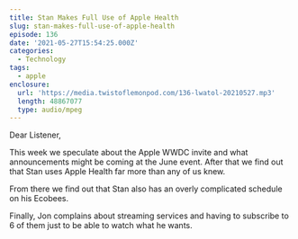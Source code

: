 ```yaml
---
title: Stan Makes Full Use of Apple Health
slug: stan-makes-full-use-of-apple-health
episode: 136
date: '2021-05-27T15:54:25.000Z'
categories:
  - Technology
tags:
  - apple
enclosure:
  url: 'https://media.twistoflemonpod.com/136-lwatol-20210527.mp3'
  length: 48867077
  type: audio/mpeg
---
```


Dear Listener,

This week we speculate about the Apple WWDC invite and what announcements might be coming at the June event. After that we find out that Stan uses Apple Health far more than any of us knew.

From there we find out that Stan also has an overly complicated schedule on his Ecobees.

Finally, Jon complains about streaming services and having to subscribe to 6 of them just to be able to watch what he wants.
